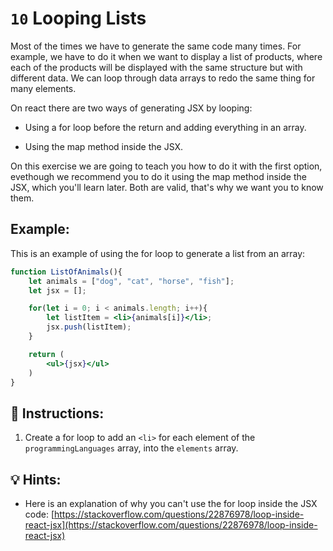 # `10` Looping Lists

Most of the times we have to generate the same code many times. For example, we have to do it when we want to display a list of products, where each of the products will be displayed with the same structure but with different data. We can loop through data arrays to redo the same thing for many elements.

On react there are two ways of generating JSX by looping:

+ Using a for loop before the return and adding everything in an array.

+ Using the map method inside the JSX.

On this exercise we are going to teach you how to do it with the first option, evethough we recommend you to do it using the map method inside the JSX, which you'll learn later. Both are valid, that's why we want you to know them.

## Example:

This is an example of using the for loop to generate a list from an array:

```jsx
function ListOfAnimals(){
    let animals = ["dog", "cat", "horse", "fish"];
    let jsx = [];

    for(let i = 0; i < animals.length; i++){
        let listItem = <li>{animals[i]}</li>;
        jsx.push(listItem);
    }

    return (
        <ul>{jsx}</ul>
    )
}
```

## 📝 Instructions:

1. Create a for loop to add an `<li>` for each element of the `programmingLanguages` array, into the `elements` array.

## 💡 Hints:

+ Here is an explanation of why you can't use the for loop inside the JSX code: [https://stackoverflow.com/questions/22876978/loop-inside-react-jsx](https://stackoverflow.com/questions/22876978/loop-inside-react-jsx)
